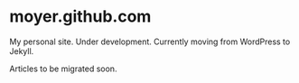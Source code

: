 moyer.github.com
================

My personal site. Under development. Currently moving from WordPress to Jekyll.

Articles to be migrated soon.